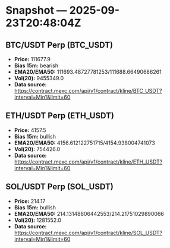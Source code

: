 # Snapshot — 2025-09-23T20:48:04Z

## BTC/USDT Perp (BTC_USDT)
- **Price:** 111677.9
- **Bias 15m:** bearish
- **EMA20/EMA50:** 111693.48727781253/111688.66490686261
- **Vol(20):** 9455349.0
- **Data source:** https://contract.mexc.com/api/v1/contract/kline/BTC_USDT?interval=Min1&limit=60

## ETH/USDT Perp (ETH_USDT)
- **Price:** 4157.5
- **Bias 15m:** bullish
- **EMA20/EMA50:** 4156.612122751715/4154.938004741073
- **Vol(20):** 754426.0
- **Data source:** https://contract.mexc.com/api/v1/contract/kline/ETH_USDT?interval=Min1&limit=60

## SOL/USDT Perp (SOL_USDT)
- **Price:** 214.17
- **Bias 15m:** bullish
- **EMA20/EMA50:** 214.13148806442553/214.21751029890066
- **Vol(20):** 1281552.0
- **Data source:** https://contract.mexc.com/api/v1/contract/kline/SOL_USDT?interval=Min1&limit=60
